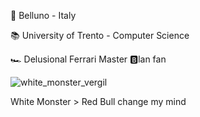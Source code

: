 📍 Belluno - Italy

📚 University of Trento - Computer Science

🏎️ Delusional Ferrari Master 🅱️lan fan

![white_monster_vergil](https://github.com/user-attachments/assets/d3ed713e-f32d-4d5c-bbf2-c7b8fa0dd230)

White Monster > Red Bull change my mind

<!-- ![GitHub stats](https://github-readme-stats.vercel.app/api?username=najirod02&show_icons=true&theme=catppuccin_mocha) -->

<!--
**najirod02/najirod02** is a ✨ _special_ ✨ repository because its `README.md` (this file) appears on your GitHub profile.

Here are some ideas to get you started:

- 🔭 I’m currently working on ...
- 🌱 I’m currently learning ...
- 👯 I’m looking to collaborate on ...
- 🤔 I’m looking for help with ...
- 💬 Ask me about ...
- 📫 How to reach me: ...
- 😄 Pronouns: ...
- ⚡ Fun fact: ...
-->
